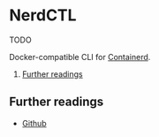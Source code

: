 # NerdCTL

TODO

Docker-compatible CLI for [Containerd].

1. [Further readings](#further-readings)

## Further readings

- [Github]

<!--
  Reference
  ═╬═Time══
  -->

<!-- Knowledge base -->
[containerd]: containerd.md

<!-- Upstream -->
[github]: https://github.com/containerd/nerdctl
